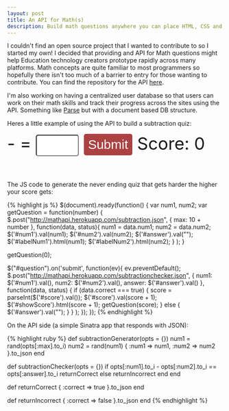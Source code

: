 ```yaml
---
layout: post
title: An API for Math(s)
description: Build math questions anywhere you can place HTML, CSS and JS without worrying about the logic
---
```

I couldn't find an open source project that I wanted to contribute to so I started my own! I decided that providing and API for Math questions might help Education technology creators prototype rapidly across many platforms. Math concepts are quite familiar to most programmers so hopefully there isn't too much of a barrier to entry for those wanting to contribute. You can find the repository for the API [here](https://github.com/ddmck/MathApi).

I'm also working on having a centralized user database so that users can work on their math skills and track their progress across the sites using the API. Something like [Parse](https://www.parse.com) but with a document based DB structure.

Heres a little example of using the API to build a subtraction quiz: 

<form id="question" style="line-height: 50px; font-size: 40px;">
  <input id="score" type="hidden" value="0">
  <label id="labelNum1"></label>
  <input id="num1" type="hidden">
  -
  <label id="labelNum2"></label>
  <input id="num2" type="hidden">
  =
  <input id="answer" type="text" style="height: 50px;width: 100px; padding: 0px 10px 0 10px; line-height: 50px;font-size: 30px;margin: 0px;border-radius: 5px;">
  <input type="submit" style="height: 50px;border: 0px;padding: 0px 10px 0 10px;background-color: #ac4142;line-height: 50px;font-size: 30px;margin: 0px;position: relative;top: -2px;color: #fff;font-family: 'PT Sans', Helvetica, Arial, sans-serif;border-radius: 5px;">
  Score: <span id="showScore">0</span>
</form>
<br>
The JS code to generate the never ending quiz that gets harder the higher your score gets:

{% highlight js %}
$(document).ready(function() {
  var num1, num2;
  var getQuestion = function(number) {
    $.post("http://mathapi.herokuapp.com/subtraction.json",
      { max: 10 + number }, 
      function(data, status){
        num1 = data.num1;
        num2 = data.num2;
        $('#num1').val(num1);
        $('#num2').val(num2);
        $('#answer').val("");
        $('#labelNum1').html(num1);
        $('#labelNum2').html(num2);
      }
    );
  }

  getQuestion(0);

  $("#question").on('submit', function(ev){
    ev.preventDefault();
    $.post("http://mathapi.herokuapp.com/subtractionchecker.json", 
      { num1: $('#num1').val(),
        num2: $('#num2').val(),
        answer: $('#answer').val()
      }, function(data, status) {
        if (data.correct === true) {
          score = parseInt($('#score').val());
          $('#score').val(score + 1);
          $('#showScore').html(score + 1);
          getQuestion(score);
        } else {
          $('#answer').val("");
        }
      }
    );
  });
});
{% endhighlight %}

On the API side (a simple Sinatra app that responds with JSON):

{% highlight ruby %}
def subtractionGenerator(opts = {})
  num1 = rand(opts[:max].to_i)
  num2 = rand(num1)
  { :num1 => num1, :num2 => num2 }.to_json
end

def subtractionChecker(opts = {})
  if opts[:num1].to_i - opts[:num2].to_i == opts[:answer].to_i
    returnCorrect
  else
    returnIncorrect
  end
end

def returnCorrect
  { :correct => true }.to_json
end

def returnIncorrect
  { :correct => false }.to_json
end
{% endhighlight %}

<script type="text/javascript" src="http://code.jquery.com/jquery-2.1.1.js"></script>
<script type="text/javascript">
  $(document).ready(function() {
    var num1, num2;
    var getQuestion = function(number) {
      $.post("http://mathapi.herokuapp.com/subtraction.json", { max: 10 + number}, function(data, status){
        num1 = data.num1;
        num2 = data.num2;
        $('#num1').val(num1);
        $('#num2').val(num2);
        $('#answer').val("");
        $('#labelNum1').html(num1);
        $('#labelNum2').html(num2);
      });
    }

    getQuestion(0);

    $("#question").on('submit', function(ev){
      ev.preventDefault();
      $.post("http://mathapi.herokuapp.com/subtractionchecker.json", {
        num1: $('#num1').val(),
        num2: $('#num2').val(),
        answer: $('#answer').val()
      }, function(data, status) {
        if (data.correct === true) {
          score = parseInt($('#score').val());
          $('#score').val(score + 1);
          $('#showScore').html(score + 1);
          getQuestion(score);
        } else {
          $('#answer').val("");
        }
      });
    });
    
  });
</script>